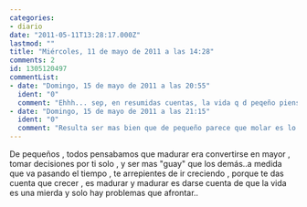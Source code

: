```yaml
---
categories:
- diario
date: "2011-05-11T13:28:17.000Z"
lastmod: ""
title: "Miércoles, 11 de mayo de 2011 a las 14:28"
comments: 2
id: 1305120497
commentList:
- date: "Domingo, 15 de mayo de 2011 a las 20:55"
  ident: "0"
  comment: "Ehhh... sep, en resumidas cuentas, la vida q d peqeño piensas q es la de mayor resulta no tener nada q ver :) así q sí, vendría a ser eso xD"
- date: "Domingo, 15 de mayo de 2011 a las 21:15"
  ident: "0"
  comment: "Resulta ser mas bien que de pequeño parece que molar es lo mas importante. De mayor te das cuenta que a nadie le importa una mierda si molas o no, y muchos creen que lo mas importante es dar envidia a los demas...\nA mi me parece que lo que realmente importa es hacer aquello que te haga feliz, y pasar completamente de las personas que no te resulten importantes por unos motivos u otros."
---
```


De pequeños , todos pensabamos que madurar era convertirse en mayor , tomar decisiones por ti solo ,  y ser mas "guay" que los demás..a medida que va pasando el tiempo , te arrepientes de ir creciendo , porque te das cuenta que crecer , es madurar y madurar es darse cuenta de que la vida es una mierda y solo hay problemas que afrontar..